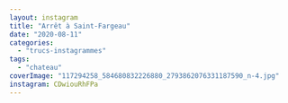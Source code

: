 ```yaml
---
layout: instagram
title: "Arrêt à Saint-Fargeau"
date: "2020-08-11"
categories: 
  - "trucs-instagrammes"
tags:
  - "chateau"
coverImage: "117294258_584680832226880_2793862076331187590_n-4.jpg"
instagram: CDwiouRhFPa
---
```

